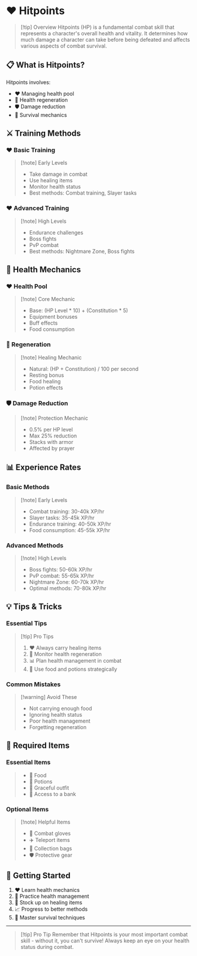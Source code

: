 # ❤️ Hitpoints

> [!tip] Overview
> Hitpoints (HP) is a fundamental combat skill that represents a character's overall health and vitality. It determines how much damage a character can take before being defeated and affects various aspects of combat survival.

## 📋 What is Hitpoints?

Hitpoints involves:
- ❤️ Managing health pool
- 🏥 Health regeneration
- 🛡️ Damage reduction
- 💪 Survival mechanics

## ⚔️ Training Methods

<div class="grid grid-cols-1 md:grid-cols-2 gap-4">
<div>

### ❤️ Basic Training
> [!note] Early Levels
> - Take damage in combat
> - Use healing items
> - Monitor health status
> - Best methods: Combat training, Slayer tasks

</div>
<div>

### ❤️ Advanced Training
> [!note] High Levels
> - Endurance challenges
> - Boss fights
> - PvP combat
> - Best methods: Nightmare Zone, Boss fights

</div>
</div>

## 💪 Health Mechanics

<div class="grid grid-cols-1 md:grid-cols-3 gap-4">
<div>

### ❤️ Health Pool
> [!note] Core Mechanic
> - Base: (HP Level * 10) + (Constitution * 5)
> - Equipment bonuses
> - Buff effects
> - Food consumption

</div>
<div>

### 🏥 Regeneration
> [!note] Healing Mechanic
> - Natural: (HP + Constitution) / 100 per second
> - Resting bonus
> - Food healing
> - Potion effects

</div>
<div>

### 🛡️ Damage Reduction
> [!note] Protection Mechanic
> - 0.5% per HP level
> - Max 25% reduction
> - Stacks with armor
> - Affected by prayer

</div>
</div>

## 📊 Experience Rates

<div class="grid grid-cols-1 md:grid-cols-2 gap-4">
<div>

### Basic Methods
> [!note] Early Levels
> - Combat training: 30-40k XP/hr
> - Slayer tasks: 35-45k XP/hr
> - Endurance training: 40-50k XP/hr
> - Food consumption: 45-55k XP/hr

</div>
<div>

### Advanced Methods
> [!note] High Levels
> - Boss fights: 50-60k XP/hr
> - PvP combat: 55-65k XP/hr
> - Nightmare Zone: 60-70k XP/hr
> - Optimal methods: 70-80k XP/hr

</div>
</div>

## 💡 Tips & Tricks

<div class="grid grid-cols-1 md:grid-cols-2 gap-4">
<div>

### Essential Tips
> [!tip] Pro Tips
> 1. ❤️ Always carry healing items
> 2. 🏥 Monitor health regeneration
> 3. 📊 Plan health management in combat
> 4. 🍖 Use food and potions strategically

</div>
<div>

### Common Mistakes
> [!warning] Avoid These
> - Not carrying enough food
> - Ignoring health status
> - Poor health management
> - Forgetting regeneration

</div>
</div>

## 🎒 Required Items

<div class="grid grid-cols-1 md:grid-cols-2 gap-4">
<div>

### Essential Items
> - 🍖 Food
> - 🧪 Potions
> - 🏃 Graceful outfit
> - 🏦 Access to a bank

</div>
<div>

### Optional Items
> [!note] Helpful Items
> - 🧤 Combat gloves
> - ✈️ Teleport items
> - 🎒 Collection bags
> - 🛡️ Protective gear

</div>
</div>

## 🚀 Getting Started

1. ❤️ Learn health mechanics
2. 🏥 Practice health management
3. 🍖 Stock up on healing items
4. 📈 Progress to better methods
5. 💪 Master survival techniques

---

> [!tip] Pro Tip
> Remember that Hitpoints is your most important combat skill - without it, you can't survive! Always keep an eye on your health status during combat.
